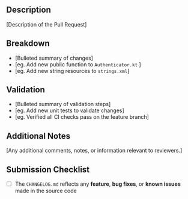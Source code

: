 ## Description

[Description of the Pull Request]

## Breakdown

- [Bulleted summary of changes]
- [eg. Add new public function to `Authenticator.kt` ]
- [eg. Add new string resources to `strings.xml`]

## Validation

- [Bulleted summary of validation steps]
- [eg. Add new unit tests to validate changes]
- [eg. Verified all CI checks pass on the feature branch]

## Additional Notes

[Any additional comments, notes, or information relevant to reviewers.]

## Submission Checklist

 - [ ] The `CHANGELOG.md` reflects any **feature**, **bug fixes**, or **known issues** made in the source code